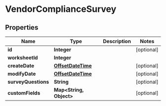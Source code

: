 
# VendorComplianceSurvey

## Properties
Name | Type | Description | Notes
------------ | ------------- | ------------- | -------------
**id** | **Integer** |  |  [optional]
**worksheetId** | **Integer** |  | 
**createDate** | [**OffsetDateTime**](OffsetDateTime.md) |  |  [optional]
**modifyDate** | [**OffsetDateTime**](OffsetDateTime.md) |  |  [optional]
**surveyQuestions** | **String** |  |  [optional]
**customFields** | **Map&lt;String, Object&gt;** |  |  [optional]



